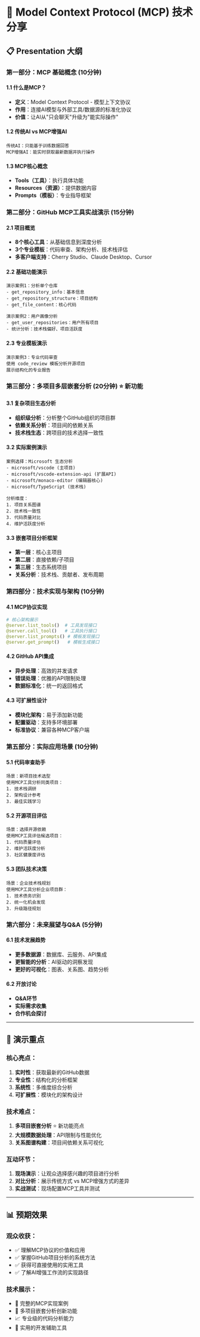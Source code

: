 # 🎯 Model Context Protocol (MCP) 技术分享

## 📋 Presentation 大纲

### 第一部分：MCP 基础概念 (10分钟)

#### 1.1 什么是MCP？
- **定义**：Model Context Protocol - 模型上下文协议
- **作用**：连接AI模型与外部工具/数据源的标准化协议
- **价值**：让AI从"只会聊天"升级为"能实际操作"

#### 1.2 传统AI vs MCP增强AI
```
传统AI：只能基于训练数据回答
MCP增强AI：能实时获取最新数据并执行操作
```

#### 1.3 MCP核心概念
- **Tools（工具）**：执行具体功能
- **Resources（资源）**：提供数据内容
- **Prompts（模板）**：专业指导框架

### 第二部分：GitHub MCP工具实战演示 (15分钟)

#### 2.1 项目概览
- **8个核心工具**：从基础信息到深度分析
- **3个专业模板**：代码审查、架构分析、技术栈评估
- **多客户端支持**：Cherry Studio、Claude Desktop、Cursor

#### 2.2 基础功能演示
```
演示案例1：分析单个仓库
- get_repository_info：基本信息
- get_repository_structure：项目结构
- get_file_content：核心代码

演示案例2：用户画像分析
- get_user_repositories：用户所有项目
- 统计分析：技术栈偏好、项目活跃度
```

#### 2.3 专业模板演示
```
演示案例3：专业代码审查
使用 code_review 模板分析开源项目
展示结构化的专业报告
```

### 第三部分：多项目多层嵌套分析 (20分钟) ⭐ 新功能

#### 3.1 复杂项目生态分析
- **组织级分析**：分析整个GitHub组织的项目群
- **依赖关系分析**：项目间的依赖关系
- **技术栈生态**：跨项目的技术选择一致性

#### 3.2 实际案例演示
```
案例选择：Microsoft 生态分析
- microsoft/vscode (主项目)
- microsoft/vscode-extension-api (扩展API)
- microsoft/monaco-editor (编辑器核心)
- microsoft/TypeScript (技术栈)

分析维度：
1. 项目关系图谱
2. 技术栈一致性
3. 代码质量对比
4. 维护活跃度分析
```

#### 3.3 嵌套项目分析框架
- **第一层**：核心主项目
- **第二层**：直接依赖/子项目
- **第三层**：生态系统项目
- **关系分析**：技术栈、贡献者、发布周期

### 第四部分：技术实现与架构 (10分钟)

#### 4.1 MCP协议实现
```python
# 核心架构展示
@server.list_tools()  # 工具发现接口
@server.call_tool()   # 工具执行接口
@server.list_prompts() # 模板发现接口
@server.get_prompt()   # 模板生成接口
```

#### 4.2 GitHub API集成
- **异步处理**：高效的并发请求
- **错误处理**：优雅的API限制处理
- **数据标准化**：统一的返回格式

#### 4.3 可扩展性设计
- **模块化架构**：易于添加新功能
- **配置驱动**：支持多环境部署
- **标准协议**：兼容各种MCP客户端

### 第五部分：实际应用场景 (10分钟)

#### 5.1 代码审查助手
```
场景：新项目技术选型
使用MCP工具分析同类项目：
1. 技术栈调研
2. 架构设计参考
3. 最佳实践学习
```

#### 5.2 开源项目评估
```
场景：选择开源依赖
使用MCP工具评估候选项目：
1. 代码质量评估
2. 维护活跃度分析
3. 社区健康度评估
```

#### 5.3 团队技术决策
```
场景：企业技术栈规划
使用MCP工具分析企业项目群：
1. 技术债务识别
2. 统一化机会发现
3. 升级路径规划
```

### 第六部分：未来展望与Q&A (5分钟)

#### 6.1 技术发展趋势
- **更多数据源**：数据库、云服务、API集成
- **更智能的分析**：AI驱动的洞察发现
- **更好的可视化**：图表、关系图、趋势分析

#### 6.2 开放讨论
- **Q&A环节**
- **实际需求收集**
- **合作机会探讨**

---

## 🎯 演示重点

### 核心亮点：
1. **实时性**：获取最新的GitHub数据
2. **专业性**：结构化的分析框架
3. **系统性**：多维度综合分析
4. **可扩展性**：模块化的架构设计

### 技术难点：
1. **多项目嵌套分析** ⭐ 新功能亮点
2. **大规模数据处理**：API限制与性能优化
3. **关系图谱构建**：项目间依赖关系可视化

### 互动环节：
1. **现场演示**：让观众选择感兴趣的项目进行分析
2. **对比分析**：展示传统方式 vs MCP增强方式的差异
3. **实战测试**：现场配置MCP工具并测试

---

## 📊 预期效果

### 观众收获：
- ✅ 理解MCP协议的价值和应用
- ✅ 掌握GitHub项目分析的系统方法
- ✅ 获得可直接使用的实用工具
- ✅ 了解AI增强工作流的实现路径

### 技术展示：
- 🚀 完整的MCP实现案例
- 🔧 多项目嵌套分析创新功能
- 📈 专业级的代码分析能力
- 🎯 实用的开发辅助工具 